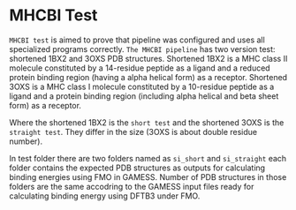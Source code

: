 # MHCBI Test

`MHCBI test` is aimed to prove that pipeline was configured and uses all specialized programs correctly. `The MHCBI pipeline` has two version test: shortened 1BX2 and 3OXS PDB structures.
     Shortened 1BX2 is a MHC class II molecule constituted by a 14-residue peptide as a ligand and a reduced protein binding region (having a alpha helical form) as a receptor.
     Shortened 3OXS is a MHC class I molecule constituted by a 10-residue peptide as a ligand and a protein binding region (including alpha helical and beta sheet form) as a receptor.
     
Where the shortened 1BX2 is the `short test` and the shortened 3OXS is the `straight test`. They differ in the size (3OXS is about double residue number).

In test folder there are two folders named as `si_short` and `si_straight` each folder contains the expected PDB structures as outputs for calculating binding energies using FMO in GAMESS.
Number of PDB structures in those folders are the same accodring to the GAMESS input files ready for calculating binding energy using DFTB3 under FMO.
